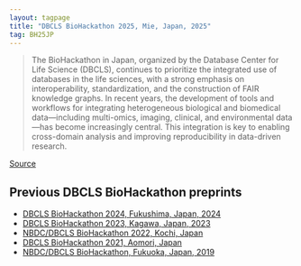 ```yaml
---
layout: tagpage
title: "DBCLS BioHackathon 2025, Mie, Japan, 2025"
tag: BH25JP
---
```


> The BioHackathon in Japan, organized by the Database Center for Life Science (DBCLS), continues to prioritize the integrated use
> of databases in the life sciences, with a strong emphasis on interoperability, standardization, and the construction of FAIR
> knowledge graphs. In recent years, the development of tools and workflows for integrating heterogeneous biological and biomedical
> data—including multi-omics, imaging, clinical, and environmental data—has become increasingly central. This integration is key
> to enabling cross-domain analysis and improving reproducibility in data-driven research.

[Source](https://2025.biohackathon.org/)

## Previous DBCLS BioHackathon preprints

* [DBCLS BioHackathon 2024, Fukushima, Japan, 2024](https://index.biohackrxiv.org/tag/BH24JP)
* [DBCLS BioHackathon 2023, Kagawa, Japan, 2023](https://index.biohackrxiv.org/tag/BH23JP)
* [NBDC/DBCLS BioHackathon 2022, Kochi, Japan](https://index.biohackrxiv.org/tag/BH22JP)
* [DBCLS BioHackathon 2021, Aomori, Japan](https://index.biohackrxiv.org/tag/BH21JP)
* [NBDC/DBCLS BioHackathon, Fukuoka, Japan, 2019](https://index.biohackrxiv.org/tag/Japan2019)
